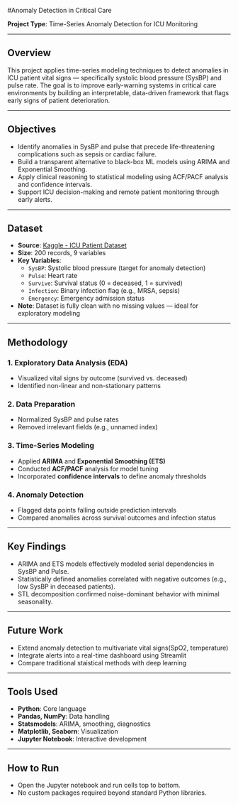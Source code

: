 #Anomaly Detection in Critical Care

**Project Type**: Time-Series Anomaly Detection for ICU Monitoring

---

## Overview
This project applies time-series modeling techniques to detect anomalies in ICU patient vital signs — specifically systolic blood pressure (SysBP) and pulse rate. The goal is to improve early-warning systems in critical care environments by building an interpretable, data-driven framework that flags early signs of patient deterioration.

---

## Objectives
- Identify anomalies in SysBP and pulse that precede life-threatening complications such as sepsis or cardiac failure.
- Build a transparent alternative to black-box ML models using ARIMA and Exponential Smoothing.
- Apply clinical reasoning to statistical modeling using ACF/PACF analysis and confidence intervals.
- Support ICU decision-making and remote patient monitoring through early alerts.

---

## Dataset
- **Source**: [Kaggle - ICU Patient Dataset](https://www.kaggle.com/datasets/ukveteran/icu-patients?resource=download)
- **Size**: 200 records, 9 variables
- **Key Variables**:
  - `SysBP`: Systolic blood pressure (target for anomaly detection)
  - `Pulse`: Heart rate
  - `Survive`: Survival status (0 = deceased, 1 = survived)
  - `Infection`: Binary infection flag (e.g., MRSA, sepsis)
  - `Emergency`: Emergency admission status
- **Note**: Dataset is fully clean with no missing values — ideal for exploratory modeling

---

## Methodology

### 1. Exploratory Data Analysis (EDA)
- Visualized vital signs by outcome (survived vs. deceased)
- Identified non-linear and non-stationary patterns

### 2. Data Preparation
- Normalized SysBP and pulse rates
- Removed irrelevant fields (e.g., unnamed index)

### 3. Time-Series Modeling
- Applied **ARIMA** and **Exponential Smoothing (ETS)**
- Conducted **ACF/PACF** analysis for model tuning
- Incorporated **confidence intervals** to define anomaly thresholds

### 4. Anomaly Detection
- Flagged data points falling outside prediction intervals
- Compared anomalies across survival outcomes and infection status

---

## Key Findings
- ARIMA and ETS models effectively modeled serial dependencies in SysBP and Pulse.
- Statistically defined anomalies correlated with negative outcomes (e.g., low SysBP in deceased patients).
- STL decomposition confirmed noise-dominant behavior with minimal seasonality.

---

## Future Work 
- Extend anomaly detection to multivariate vital signs(SpO2, temperature)
- Integrate alerts into a real-time dashboard using Streamlit
- Compare traditional staistical methods with deep learning
  
---

## Tools Used
- **Python**: Core language
- **Pandas, NumPy**: Data handling
- **Statsmodels**: ARIMA, smoothing, diagnostics
- **Matplotlib, Seaborn**: Visualization
- **Jupyter Notebook**: Interactive development

---

## How to Run
- Open the Jupyter notebook and run cells top to bottom.  
- No custom packages required beyond standard Python libraries.

  
